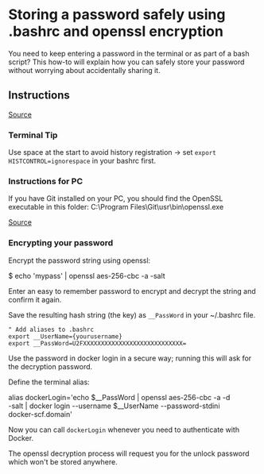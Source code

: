 # Storing a password safely using .bashrc and openssl encryption

You need to keep entering a password in the terminal or as part of a
bash script? This how-to will explain how you can safely store your
password without worrying about accidentally sharing it.

## Instructions

[Source](https://stackoverflow.com/a/10115394)

### Terminal Tip

Use space at the start to avoid history registration -> set `export
HISTCONTROL=ignorespace` in your bashrc first.

### Instructions for PC

If you have Git installed on your PC, you should find the OpenSSL
executable in this folder: C:\Program Files\Git\usr\bin\openssl.exe

[Source](https://stackoverflow.com/a/51757939)

### Encrypting your password

Encrypt the password string using openssl:

  $ echo 'mypass' | openssl aes-256-cbc -a -salt

Enter an easy to remember password to encrypt and decrypt the string
and confirm it again.

Save the resulting hash string (the key) as `__PassWord` in your
~/.bashrc file.

```
" Add aliases to .bashrc
export __UserName={yourusername}
export __PassWord=U2FXXXXXXXXXXXXXXXXXXXXXXXXXXXX=
```

Use the password in docker login in a secure way; running this will
ask for the decryption password.

Define the terminal alias:

  alias dockerLogin='echo $__PassWord | openssl aes-256-cbc -a -d \
  -salt | docker login --username $__UserName --password-stdini \
  docker-scf.domain'

Now you can call `dockerLogin` whenever you need to authenticate with
Docker.

The openssl decryption process will request you for the unlock
password which won't be stored anywhere.

